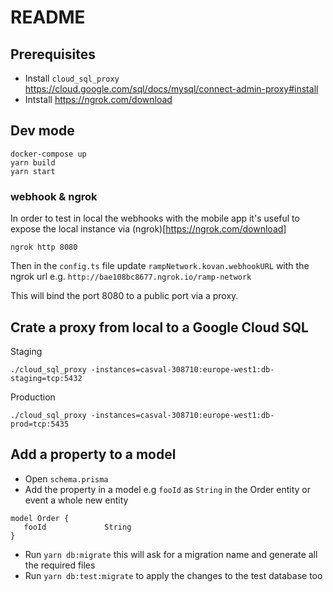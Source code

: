 # README

## Prerequisites
- Install `cloud_sql_proxy` https://cloud.google.com/sql/docs/mysql/connect-admin-proxy#install
- Intstall https://ngrok.com/download

## Dev mode

    docker-compose up
    yarn build
    yarn start

### webhook & ngrok
In order to test in local the webhooks with the mobile app it's useful to expose the local instance via (ngrok)[https://ngrok.com/download]

    ngrok http 8080

Then in the `config.ts`  file update `rampNetwork.kovan.webhookURL`  with the ngrok url e.g. `http://bae108bc8677.ngrok.io/ramp-network`

This will bind the port 8080 to a public port via a proxy. 


## Crate a proxy from local to a Google Cloud SQL

Staging

    ./cloud_sql_proxy -instances=casval-308710:europe-west1:db-staging=tcp:5432

Production

    ./cloud_sql_proxy -instances=casval-308710:europe-west1:db-prod=tcp:5435

## Add a property to a model

- Open `schema.prisma`
- Add the property in a model e.g `fooId` as `String` in the Order entity or event a whole new entity  
```
model Order { 
   fooId             String
}
```
- Run `yarn db:migrate` this will ask for a migration name and generate all the required files
- Run `yarn db:test:migrate` to apply the changes to the test database too 